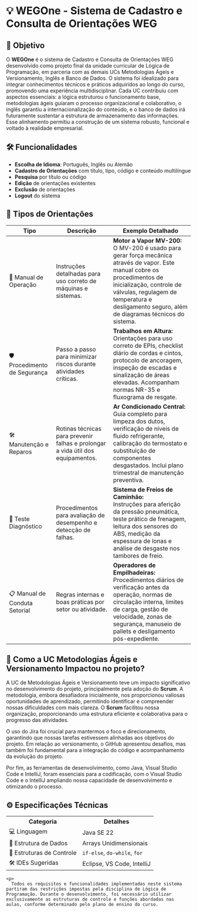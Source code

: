 <!DOCTYPE html>
<html lang="pt-BR">
<head>
  <meta charset="UTF-8">
</head>
<body>

  <h1>💡 WEGOne - Sistema de Cadastro e Consulta de Orientações WEG</h1>

  <div class="section">
    <h2>🎯 Objetivo</h2>
    <p>O <strong>WEGOne</strong> é o sistema de Cadastro e Consulta de Orientações WEG desenvolvido como projeto final da unidade curricular de Lógica de Programação, em parceria com as demais UCs Metodologias Ágeis e Versionamento, Inglês e Banco de Dados. O sistema foi idealizado para integrar conhecimentos técnicos e práticos adquiridos ao longo do curso, promovendo uma experiência multidisciplinar. Cada UC contribuiu com aspectos essenciais: a lógica estruturou o funcionamento base, metodologias ágeis guiaram o processo organizacional e colaborativo, o inglês garantiu a internacionalização do conteúdo, e o banco de dados irá futuramente sustentar a estrutura de armazenamento das informações. Esse alinhamento permitiu a construção de um sistema robusto, funcional e voltado à realidade empresarial.</p>
  </div>

  <div class="section">
    <h2>🛠️ Funcionalidades</h2>
    <ul>
      <li><strong>Escolha de Idioma</strong>: Português, Inglês ou Alemão</li>
      <li><strong>Cadastro de Orientações</strong> com título, tipo, código e conteúdo multilíngue</li>
      <li><strong>Pesquisa</strong> por título ou código</li>
      <li><strong>Edição</strong> de orientações existentes</li>
      <li><strong>Exclusão</strong> de orientações</li>
      <li><strong>Logout</strong> do sistema</li>
    </ul>
  </div>

  <div class="section">
    <h2>📂 Tipos de Orientações</h2>
    <table>
      <thead>
        <tr>
          <th>Tipo</th>
          <th>Descrição</th>
          <th>Exemplo Detalhado</th>
        </tr>
      </thead>
      <tbody>
        <tr>
          <td>📘 Manual de Operação</td>
          <td>Instruções detalhadas para uso correto de máquinas e sistemas.</td>
          <td>
            <strong>Motor a Vapor MV-200:</strong><br>
            O MV-200 é usado para gerar força mecânica através de vapor. Este manual cobre os procedimentos de inicialização, controle de válvulas, regulagem de temperatura e desligamento seguro, além de diagramas técnicos do sistema.
          </td>
        </tr>
        <tr>
          <td>🛡️ Procedimento de Segurança</td>
          <td>Passo a passo para minimizar riscos durante atividades críticas.</td>
          <td>
            <strong>Trabalhos em Altura:</strong><br>
            Orientações para uso correto de EPIs, checklist diário de cordas e cintos, protocolo de ancoragem, inspeção de escadas e sinalização de áreas elevadas. Acompanham normas NR-35 e fluxograma de resgate.
          </td>
        </tr>
        <tr>
          <td>🛠️ Manutenção e Reparos</td>
          <td>Rotinas técnicas para prevenir falhas e prolongar a vida útil dos equipamentos.</td>
          <td>
            <strong>Ar Condicionado Central:</strong><br>
            Guia completo para limpeza dos dutos, verificação de níveis de fluido refrigerante, calibração do termostato e substituição de componentes desgastados. Inclui plano trimestral de manutenção preventiva.
          </td>
        </tr>
        <tr>
          <td>🧪 Teste Diagnóstico</td>
          <td>Procedimentos para avaliação de desempenho e detecção de falhas.</td>
          <td>
            <strong>Sistema de Freios de Caminhão:</strong><br>
            Instruções para aferição da pressão pneumática, teste prático de frenagem, leitura dos sensores do ABS, medição da espessura de lonas e análise de desgaste nos tambores de freio.
          </td>
        </tr>
        <tr>
          <td>📋 Manual de Conduta Setorial</td>
          <td>Regras internas e boas práticas por setor ou atividade.</td>
          <td>
            <strong>Operadores de Empilhadeiras:</strong><br>
            Procedimentos diários de verificação antes da operação, normas de circulação interna, limites de carga, gestão de velocidade, zonas de segurança, manuseio de pallets e desligamento pós-expediente.
          </td>
        </tr>
      </tbody>
    </table>
  </div>

  <div class="section">
    <h2>📘 Como a UC Metodologias Ágeis e Versionamento Impactou no projeto?</h2>
    <p>
      A UC de Metodologias Ágeis e Versionamento teve um impacto significativo no desenvolvimento do projeto, principalmente pela adoção do <strong class="scrum">Scrum</strong>. A metodologia, embora desafiadora inicialmente, nos proporcionou valiosas oportunidades de aprendizado, permitindo identificar e compreender nossas dificuldades com mais clareza. O <strong class="scrum">Scrum</strong> facilitou nossa organização, proporcionando uma estrutura eficiente e colaborativa para o progresso das atividades.
    </p>
    <p>
      O uso do Jira foi crucial para mantermos o foco e direcionamento, garantindo que nossas tarefas estivessem alinhadas aos objetivos do projeto. Em relação ao versionamento, o GitHub apresentou desafios, mas também foi fundamental para a integração do código e acompanhamento da evolução do projeto.
    </p>
    <p>
      Por fim, as ferramentas de desenvolvimento, como Java, Visual Studio Code e IntelliJ, foram essenciais para a codificação, com o Visual Studio Code e o IntelliJ ampliando nossa capacidade de desenvolvimento e otimizando o processo.
    </p>
  </div>

  <div class="section">
    <h2>⚙️ Especificações Técnicas</h2>
    <table>
      <tr>
        <th>Categoria</th>
        <th>Detalhes</th>
      </tr>
      <tr>
        <td>💻 Linguagem</td>
        <td>Java SE 22</td>
      </tr>
      <tr>
        <td>🧠 Estrutura de Dados</td>
        <td>Arrays Unidimensionais</td>
      </tr>
      <tr>
        <td>🔁 Estruturas de Controle</td>
        <td><code>if-else</code>, <code>do-while</code>, <code>for</code></td>
      </tr>
      <tr>
        <td>🛠️ IDEs Sugeridas</td>
        <td>Eclipse, VS Code, IntelliJ</td>
      </tr>
    </table>

    <p>
      Todos os requisitos e funcionalidades implementadas neste sistema partiram das restrições impostas pela disciplina de Lógica de Programação. Durante o desenvolvimento, foi necessário utilizar exclusivamente as estruturas de controle e funções abordadas nas aulas, conforme determinado pelo plano de ensino do curso.
  </p>
  </div>

</body>
</html>
